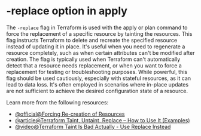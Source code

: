 # -replace option in apply

The `-replace` flag in Terraform is used with the apply or plan command to force the replacement of a specific resource by tainting the resources. This flag instructs Terraform to delete and recreate the specified resource instead of updating it in place. It's useful when you need to regenerate a resource completely, such as when certain attributes can't be modified after creation. The flag is typically used when Terraform can't automatically detect that a resource needs replacement, or when you want to force a replacement for testing or troubleshooting purposes. While powerful, this flag should be used cautiously, especially with stateful resources, as it can lead to data loss. It's often employed in scenarios where in-place updates are not sufficient to achieve the desired configuration state of a resource.

Learn more from the following resources:

- [@official@Forcing Re-creation of Resources](https://developer.hashicorp.com/terraform/cli/state/taint)
- [@article@Terraform Taint, Untaint, Replace – How to Use It (Examples)](https://spacelift.io/blog/terraform-taint)
- [@video@Terraform Taint Is Bad Actually - Use Replace Instead](https://www.youtube.com/watch?v=v_T1fuYGjV0)